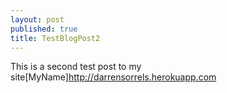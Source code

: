 ```yaml
---
layout: post
published: true
title: TestBlogPost2
---
```



This is a second test post to my site[MyName]http://darrensorrels.herokuapp.com